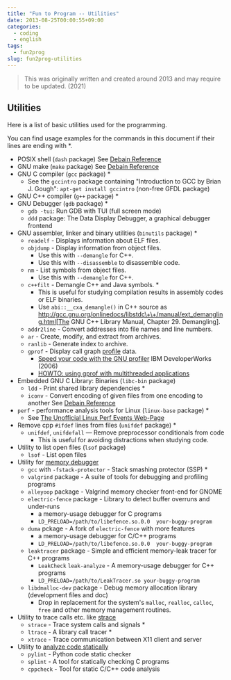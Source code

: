 ```yaml
---
title: "Fun to Program -- Utilities"
date: 2013-08-25T00:00:55+09:00
categories:
  - coding
  - english
tags:
  - fun2prog
slug: fun2prog-utilities
---
```


> This was originally written and created around 2013 and may require to be
> updated. (2021)

## Utilities

Here is a list of basic utilities used for the programming.

You can find usage examples for the commands in this document if their lines are ending with *.

<!--
popcon vote
libc-bin     120K
lsof         120K
binutils     100K
strace        40K
valgrind      12K
ltrace         5K
kmtrace        5k
electric-fence 2k (duma 80)
libdmalloc-dev  750
leaktracer      650
alleyoop        450
xtrace          230
unifdef         130
-->

* POSIX shell (`dash` package) See [Debain Reference](http://www.debian.org/doc/manuals/debian-reference/ch12.en.html#_the_shell_script)
* GNU make (`make` package) See [Debain Reference](http://www.debian.org/doc/manuals/debian-reference/ch12.en.html#_make)
* GNU C compiler (`gcc` package) *
    * See the `gccintro` package containing "Introduction to GCC by Brian J. Gough": `apt-get install gccintro` (non-free GFDL package)
* GNU C++ compiler (`g++` package) *
* GNU Debugger (`gdb` package) *
    * `gdb -tui`: Run GDB with TUI (full screen mode)
    * `ddd` package: The Data Display Debugger, a graphical debugger frontend
* GNU assembler, linker and binary utilities (`binutils` package) *
    * `readelf` - Displays information about ELF files.
    * `objdump` - Display information from object files. 
      * Use this with `--demangle` for C++.
      * Use this with `--disassemble` to disassemble code.
    * `nm` - List symbols from object files.
      * Use this with `--demangle` for C++.
    * `c++filt` - Demangle C++ and Java symbols. *
      * This is useful for studying compilation results in assembly codes or ELF binaries.
      * Use `abi::__cxa_demangle()` in C\++ source as http://gcc.gnu.org/onlinedocs/libstdc\+\+/manual/ext_demangling.html[The GNU C++ Library Manual, Chapter 29. Demangling].
    * `addr2line` - Convert addresses into file names and line numbers.
    * `ar` - Create, modify, and extract from archives.
    * `ranlib` - Generate index to archive.
    * `gprof` - Display call graph [profile](http://en.wikipedia.org/wiki/Profiling_(computer_programming)) data.
      * [Speed your code with the GNU profiler](http://www.ibm.com/developerworks/library/l-gnuprof.html) IBM DeveloperWorks (2006)
      * [HOWTO: using gprof with multithreaded applications](http://sam.zoy.org/writings/programming/gprof.html)
* Embedded GNU C Library: Binaries (`libc-bin` package)
    * `ldd` - Print shared library dependencies *
    * `iconv` - Convert encoding of given files from one encoding to another See [Debain Reference](http://www.debian.org/doc/manuals/debian-reference/ch11.en.html#_text_data_conversion_tools)
* `perf` - performance analysis tools for Linux (`linux-base` package) *
    * See [The Unofficial Linux Perf Events Web-Page](http://www.eece.maine.edu/~vweaver/projects/perf_events/)
* Remove cpp `#ifdef` lines from files (`unifdef` package) *
    * `unifdef`, `unifdefall` — Remove preprocessor conditionals from code
      * This is useful for avoiding distractions when studying code.
* Utility to list open files (`lsof` package)
    * `lsof`   - List open files
* Utility for [memory debugger](http://en.wikipedia.org/wiki/Memory_debugger)
    * `gcc` with `-fstack-protector` - Stack smashing protector (SSP) *
    * `valgrind` package - A suite of tools for debugging and profiling programs
    * `alleyoop` package - Valgrind memory checker front-end for GNOME
    * `electric-fence` package - Library to detect buffer overruns and under-runs
      * a memory-usage debugger for C programs
      * `LD_PRELOAD=/path/to/libefence.so.0.0  your-buggy-program`
    * `duma` pckage - A fork of `electric-fence` with more features
      * a memory-usage debugger for C/C++ programs
      * `LD_PRELOAD=/path/to/libefence.so.0.0  your-buggy-program`
    * `leaktracer` package - Simple and efficient memory-leak tracer for C++ programs
      * `LeakCheck` `leak-analyze` - A memory-usage debugger for C++ programs
      * `LD_PRELOAD=/path/to/LeakTracer.so your-buggy-program`
    * `libdmalloc-dev` package - Debug memory allocation library (development files and doc)
      * Drop in replacement for the system's `malloc`, `realloc`, `calloc`, `free` and other memory management routines.
* Utility to trace calls etc. like [strace](http://en.wikipedia.org/wiki/Strace)
    * `strace` - Trace system calls and signals *
    * `ltrace` - A library call tracer *
    * `xtrace` - Trace communication between X11 client and server
* Utility to [analyze code statically](http://en.wikipedia.org/wiki/Static_code_analysis)
    * `pylint` - Python code static checker
    * `splint` - A tool for statically checking C programs
    * `cppcheck` - Tool for static C/C++ code analysis


<!-- vim: set sw=2 sts=2 ai si et tw=79 ft=markdown: -->
